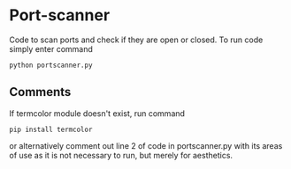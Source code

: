 # Port-scanner
Code to scan ports and check if they are open or closed. To run code simply enter command
```
python portscanner.py
```

## Comments
If termcolor module doesn't exist, run command 
```
pip install termcolor
```
or alternatively comment out line 2 of code in portscanner.py with its areas of use as it is not necessary to run, but merely for aesthetics.
